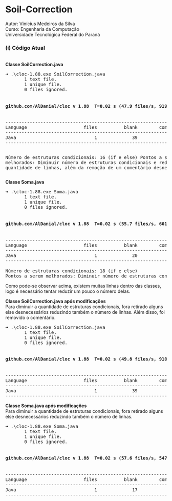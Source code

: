 # Soil-Correction

Autor: Vinícius Medeiros da Silva <br />
Curso: Engenharia da Computação <br />
Universidade Tecnológica Federal do Paraná <br />

<h3>(i) Código Atual</h3><br />
<b>Classe SoilCorrection.java</b><br />
<pre>
➜ .\cloc-1.88.exe SoilCorrection.java
       1 text file.
       1 unique file.
       0 files ignored.

<h4>github.com/AlDanial/cloc v 1.88  T=0.02 s (47.9 files/s, 9197.6 lines/s)</h4>
-------------------------------------------------------------------------------
Language                     files          blank        comment           code
-------------------------------------------------------------------------------
Java                             1             39              1            152
-------------------------------------------------------------------------------

Número de estruturas condicionais: 16 (if e else)
Pontos a serem melhorados: Diminuir número de estruturas condicionais e reduzir quantidade de linhas, além da remoção de um comentário desnecessário.
</pre>

<b>Classe Soma.java</b><br />
<pre>
➜ .\cloc-1.88.exe Soma.java
       1 text file.
       1 unique file.
       0 files ignored.

<h4>github.com/AlDanial/cloc v 1.88  T=0.02 s (55.7 files/s, 6012.3 lines/s)</h4>
-------------------------------------------------------------------------------
Language                     files          blank        comment           code
-------------------------------------------------------------------------------
Java                             1             20              2             86
-------------------------------------------------------------------------------

Número de estruturas condicionais: 18 (if e else)
Pontos a serem melhorados: Diminuir número de estruturas condicionais e reduzir quantidade de linhas
</pre>

Como pode-se observar acima, existem muitas linhas dentro das classes, logo é necessário tentar reduzir um pouco o número delas.

<b>Classe SoilCorrection.java após modificações</b><br />
Para diminuir a quantidade de estruturas condicionais, fora retirado alguns else desnecessários reduzindo também o número de linhas. Além disso, foi removido o comentário.<br />
<pre>
➜ .\cloc-1.88.exe SoilCorrection.java
       1 text file.
       1 unique file.
       0 files ignored.

<h4>github.com/AlDanial/cloc v 1.88  T=0.02 s (49.8 files/s, 9107.7 lines/s)</h4>
-------------------------------------------------------------------------------
Language                     files          blank        comment           code
-------------------------------------------------------------------------------
Java                             1             39              0            144
-------------------------------------------------------------------------------
</pre>

<b>Classe Soma.java após modificações</b><br />
Para diminuir a quantidade de estruturas condicionais, fora retirado alguns else desnecessários reduzindo também o número de linhas.<br />

<pre>
➜ .\cloc-1.88.exe Soma.java
       1 text file.
       1 unique file.
       0 files ignored.

<h4>github.com/AlDanial/cloc v 1.88  T=0.02 s (57.6 files/s, 5471.4 lines/s)</h4>
-------------------------------------------------------------------------------
Language                     files          blank        comment           code
-------------------------------------------------------------------------------
Java                             1             17              2             76
-------------------------------------------------------------------------------
</pre>